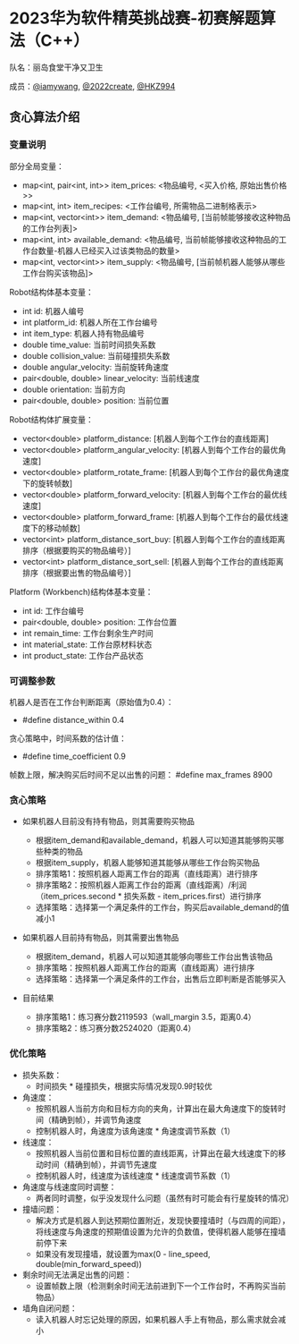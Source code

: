 # 2023华为软件精英挑战赛-初赛解题算法（C++）

队名：丽岛食堂干净又卫生

成员：[@iamywang](https://github.com/iamywang), [@2022create](https://github.com/2022create), [@HKZ994](https://github.com/HKZ994)

## 贪心算法介绍

### 变量说明

部分全局变量：
- map\<int, pair\<int, int>> item_prices: \<物品编号, \<买入价格, 原始出售价格>>
- map\<int, int> item_recipes: \<工作台编号, 所需物品二进制格表示>
- map\<int, vector\<int>> item_demand: \<物品编号, [当前帧能够接收这种物品的工作台列表]>
- map\<int, int> available_demand: \<物品编号, 当前帧能够接收这种物品的工作台数量-机器人已经买入过该类物品的数量>
- map\<int, vector\<int>> item_supply: \<物品编号, [当前帧机器人能够从哪些工作台购买该物品]>

Robot结构体基本变量：
- int id: 机器人编号
- int platform_id: 机器人所在工作台编号
- int item_type: 机器人持有物品编号
- double time_value: 当前时间损失系数
- double collision_value: 当前碰撞损失系数
- double angular_velocity: 当前旋转角速度
- pair\<double, double> linear_velocity: 当前线速度
- double orientation: 当前方向
- pair\<double, double> position: 当前位置

Robot结构体扩展变量：
- vector\<double> platform_distance: [机器人到每个工作台的直线距离]
- vector\<double> platform_angular_velocity: [机器人到每个工作台的最优角速度]
- vector\<double> platform_rotate_frame: [机器人到每个工作台的最优角速度下的旋转帧数]
- vector\<double> platform_forward_velocity: [机器人到每个工作台的最优线速度]
- vector\<double> platform_forward_frame: [机器人到每个工作台的最优线速度下的移动帧数]
- vector\<int> platform_distance_sort_buy: [机器人到每个工作台的直线距离排序（根据要购买的物品编号）]
- vector\<int> platform_distance_sort_sell: [机器人到每个工作台的直线距离排序（根据要出售的物品编号）]

Platform (Workbench)结构体基本变量：
- int id: 工作台编号
- pair\<double, double> position: 工作台位置
- int remain_time: 工作台剩余生产时间
- int material_state: 工作台原材料状态
- int product_state: 工作台产品状态

### 可调整参数

机器人是否在工作台判断距离（原始值为0.4）：
- #define distance_within 0.4

贪心策略中，时间系数的估计值：
- #define time_coefficient 0.9

帧数上限，解决购买后时间不足以出售的问题：
#define max_frames 8900

### 贪心策略

- 如果机器人目前没有持有物品，则其需要购买物品
    - 根据item_demand和available_demand，机器人可以知道其能够购买哪些种类的物品
    - 根据item_supply，机器人能够知道其能够从哪些工作台购买物品
    - 排序策略1：按照机器人距离工作台的距离（直线距离）进行排序
    - 排序策略2：按照机器人距离工作台的距离（直线距离）/利润（item_prices.second * 损失系数 - item_prices.first）进行排序
    - 选择策略：选择第一个满足条件的工作台，购买后available_demand的值减小1

- 如果机器人目前持有物品，则其需要出售物品
    - 根据item_demand，机器人可以知道其能够向哪些工作台出售该物品
    - 排序策略：按照机器人距离工作台的距离（直线距离）进行排序
    - 选择策略：选择第一个满足条件的工作台，出售后立即判断是否能够买入

- 目前结果
    - 排序策略1：练习赛分数2119593（wall_margin 3.5，距离0.4）
    - 排序策略2：练习赛分数2524020（距离0.4）

### 优化策略

- 损失系数：
    - 时间损失 * 碰撞损失，根据实际情况发现0.9时较优
- 角速度：
    - 按照机器人当前方向和目标方向的夹角，计算出在最大角速度下的旋转时间（精确到帧），并调节角速度
    - 控制机器人时，角速度为该角速度 * 角速度调节系数（1）
- 线速度：
    - 按照机器人当前位置和目标位置的直线距离，计算出在最大线速度下的移动时间（精确到帧），并调节先速度
    - 控制机器人时，线速度为该线速度 * 线速度调节系数（1）
- 角速度与线速度同时调整：
    - 两者同时调整，似乎没发现什么问题（虽然有时可能会有行星旋转的情况）
- 撞墙问题：
    - 解决方式是机器人到达预期位置附近，发现快要撞墙时（与四周的间距），将线速度与角速度的预期值设置为允许的负数值，使得机器人能够在撞墙前停下来
    - 如果没有发现撞墙，就设置为max(0 - line_speed, double(min_forward_speed))
- 剩余时间无法满足出售的问题：
    - 设置帧数上限（检测剩余时间无法前进到下一个工作台时，不再购买当前物品）
- 墙角自闭问题：
    - 读入机器人时忘记处理的原因，如果机器人手上有物品，那么需求就会减小
